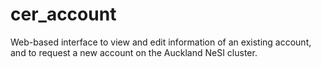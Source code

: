 cer_account
===========

Web-based interface to view and edit information of an existing account, and to request a new account on the Auckland NeSI cluster.

